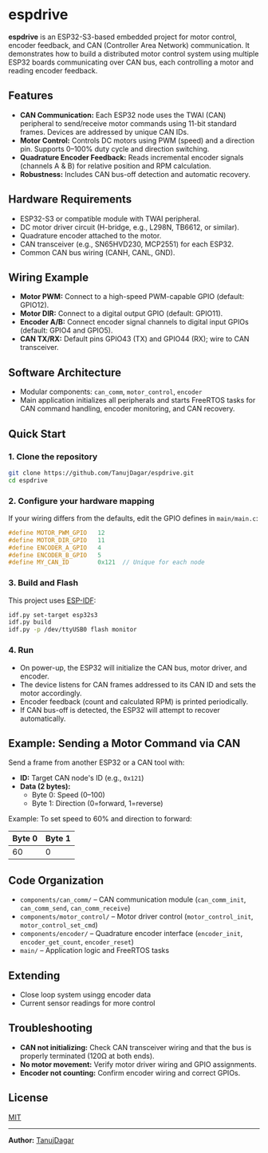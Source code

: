 # espdrive

**espdrive** is an ESP32-S3-based embedded project for motor control, encoder feedback, and CAN (Controller Area Network) communication. It demonstrates how to build a distributed motor control system using multiple ESP32 boards communicating over CAN bus, each controlling a motor and reading encoder feedback.

## Features

- **CAN Communication:** Each ESP32 node uses the TWAI (CAN) peripheral to send/receive motor commands using 11-bit standard frames. Devices are addressed by unique CAN IDs.
- **Motor Control:** Controls DC motors using PWM (speed) and a direction pin. Supports 0–100% duty cycle and direction switching.
- **Quadrature Encoder Feedback:** Reads incremental encoder signals (channels A & B) for relative position and RPM calculation.
- **Robustness:** Includes CAN bus-off detection and automatic recovery.

## Hardware Requirements

- ESP32-S3 or compatible module with TWAI peripheral.
- DC motor driver circuit (H-bridge, e.g., L298N, TB6612, or similar).
- Quadrature encoder attached to the motor.
- CAN transceiver (e.g., SN65HVD230, MCP2551) for each ESP32.
- Common CAN bus wiring (CANH, CANL, GND).

## Wiring Example

- **Motor PWM:** Connect to a high-speed PWM-capable GPIO (default: GPIO12).
- **Motor DIR:** Connect to a digital output GPIO (default: GPIO11).
- **Encoder A/B:** Connect encoder signal channels to digital input GPIOs (default: GPIO4 and GPIO5).
- **CAN TX/RX:** Default pins GPIO43 (TX) and GPIO44 (RX); wire to CAN transceiver.

## Software Architecture

- Modular components: `can_comm`, `motor_control`, `encoder`
- Main application initializes all peripherals and starts FreeRTOS tasks for CAN command handling, encoder monitoring, and CAN recovery.

## Quick Start

### 1. Clone the repository

```sh
git clone https://github.com/TanujDagar/espdrive.git
cd espdrive
```

### 2. Configure your hardware mapping

If your wiring differs from the defaults, edit the GPIO defines in `main/main.c`:

```c
#define MOTOR_PWM_GPIO   12
#define MOTOR_DIR_GPIO   11
#define ENCODER_A_GPIO   4
#define ENCODER_B_GPIO   5
#define MY_CAN_ID        0x121  // Unique for each node
```

### 3. Build and Flash

This project uses [ESP-IDF](https://docs.espressif.com/projects/esp-idf/en/latest/esp32/get-started/):

```sh
idf.py set-target esp32s3
idf.py build
idf.py -p /dev/ttyUSB0 flash monitor
```

### 4. Run

- On power-up, the ESP32 will initialize the CAN bus, motor driver, and encoder.
- The device listens for CAN frames addressed to its CAN ID and sets the motor accordingly.
- Encoder feedback (count and calculated RPM) is printed periodically.
- If CAN bus-off is detected, the ESP32 will attempt to recover automatically.

## Example: Sending a Motor Command via CAN

Send a frame from another ESP32 or a CAN tool with:

- **ID:** Target CAN node's ID (e.g., `0x121`)
- **Data (2 bytes):**
  - Byte 0: Speed (0–100)
  - Byte 1: Direction (0=forward, 1=reverse)

Example: To set speed to 60% and direction to forward:

| Byte 0 | Byte 1 |
|--------|--------|
|   60   |   0    |

## Code Organization

- `components/can_comm/` – CAN communication module (`can_comm_init`, `can_comm_send`, `can_comm_receive`)
- `components/motor_control/` – Motor driver control (`motor_control_init`, `motor_control_set_cmd`)
- `components/encoder/` – Quadrature encoder interface (`encoder_init`, `encoder_get_count`, `encoder_reset`)
- `main/` – Application logic and FreeRTOS tasks

## Extending

- Close loop system usingg encoder data
- Current sensor readings for more control

## Troubleshooting

- **CAN not initializing:** Check CAN transceiver wiring and that the bus is properly terminated (120Ω at both ends).
- **No motor movement:** Verify motor driver wiring and GPIO assignments.
- **Encoder not counting:** Confirm encoder wiring and correct GPIOs.

## License

[MIT](LICENSE)

---

**Author:** [TanujDagar](https://github.com/TanujDagar)
